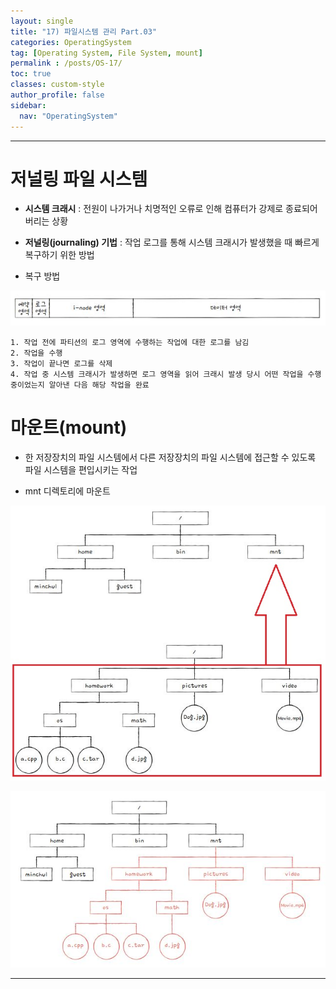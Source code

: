 ```yaml
---
layout: single
title: "17) 파일시스템 관리 Part.03"
categories: OperatingSystem
tag: [Operating System, File System, mount]
permalink : /posts/OS-17/
toc: true
classes: custom-style
author_profile: false
sidebar:
  nav: "OperatingSystem"
---
```


<hr>

# 저널링 파일 시스템

- **시스템 크래시** : 전원이 나가거나 치명적인 오류로 인해 컴퓨터가 강제로 종료되어 버리는 상황

- **저널링(journaling) 기법** : 작업 로그를 통해 시스템 크래시가 발생했을 때 빠르게 복구하기 위한 방법

- 복구 방법

<p id="img_center">
  <img 
        src="/assets/images/OperatingSystem/FileSystem03-1.JPG"
        alt="image"
        title="image"
  >
</p>
    
    1. 작업 전에 파티션의 로그 영역에 수행하는 작업에 대한 로그를 남김
    2. 작업을 수행
    3. 작업이 끝나면 로그를 삭제
    4. 작업 중 시스템 크래시가 발생하면 로그 영역을 읽어 크래시 발생 당시 어떤 작업을 수행 중이었는지 알아낸 다음 해당 작업을 완료


# 마운트(mount)

- 한 저장장치의 파일 시스템에서 다른 저장장치의 파일 시스템에 접근할 수 있도록 파일 시스템을 편입시키는 작업

- mnt 디렉토리에 마운트

<p id="img_center">
  <img 
        src="/assets/images/OperatingSystem/FileSystem03-2.JPG"
        alt="image"
        title="image"
  >
</p>

<p id="img_center">
  <img 
        src="/assets/images/OperatingSystem/FileSystem03-3.JPG"
        alt="image"
        title="image"
  >
</p>

<hr>